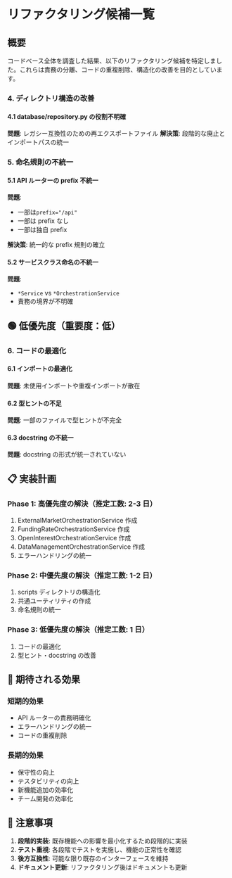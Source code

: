 # リファクタリング候補一覧

## 概要

コードベース全体を調査した結果、以下のリファクタリング候補を特定しました。これらは責務の分離、コードの重複削除、構造化の改善を目的としています。

### 4. ディレクトリ構造の改善

#### 4.1 database/repository.py の役割不明確

**問題**: レガシー互換性のための再エクスポートファイル
**解決策**: 段階的な廃止とインポートパスの統一

### 5. 命名規則の不統一

#### 5.1 API ルーターの prefix 不統一

**問題**:

- 一部は`prefix="/api"`
- 一部は prefix なし
- 一部は独自 prefix

**解決策**: 統一的な prefix 規則の確立

#### 5.2 サービスクラス命名の不統一

**問題**:

- `*Service` vs `*OrchestrationService`
- 責務の境界が不明確

## 🟢 低優先度（重要度：低）

### 6. コードの最適化

#### 6.1 インポートの最適化

**問題**: 未使用インポートや重複インポートが散在

#### 6.2 型ヒントの不足

**問題**: 一部のファイルで型ヒントが不完全

#### 6.3 docstring の不統一

**問題**: docstring の形式が統一されていない

## 📋 実装計画

### Phase 1: 高優先度の解決（推定工数: 2-3 日）

1. ExternalMarketOrchestrationService 作成
2. FundingRateOrchestrationService 作成
3. OpenInterestOrchestrationService 作成
4. DataManagementOrchestrationService 作成
5. エラーハンドリングの統一

### Phase 2: 中優先度の解決（推定工数: 1-2 日）

1. scripts ディレクトリの構造化
2. 共通ユーティリティの作成
3. 命名規則の統一

### Phase 3: 低優先度の解決（推定工数: 1 日）

1. コードの最適化
2. 型ヒント・docstring の改善

## 🎯 期待される効果

### 短期的効果

- API ルーターの責務明確化
- エラーハンドリングの統一
- コードの重複削除

### 長期的効果

- 保守性の向上
- テスタビリティの向上
- 新機能追加の効率化
- チーム開発の効率化

## 📝 注意事項

1. **段階的実装**: 既存機能への影響を最小化するため段階的に実装
2. **テスト重視**: 各段階でテストを実施し、機能の正常性を確認
3. **後方互換性**: 可能な限り既存のインターフェースを維持
4. **ドキュメント更新**: リファクタリング後はドキュメントも更新
